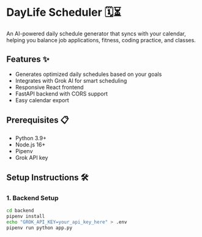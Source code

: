 # DayLife Scheduler 🗓️⏳

An AI-powered daily schedule generator that syncs with your calendar, helping you balance job applications, fitness, coding practice, and classes.

## Features ✨
- Generates optimized daily schedules based on your goals
- Integrates with Grok AI for smart scheduling
- Responsive React frontend
- FastAPI backend with CORS support
- Easy calendar export

## Prerequisites 📋
- Python 3.9+
- Node.js 16+
- Pipenv
- Grok API key

## Setup Instructions 🛠️

### 1. Backend Setup
```bash
cd backend
pipenv install
echo "GROK_API_KEY=your_api_key_here" > .env
pipenv run python app.py